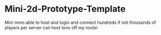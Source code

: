 # Mini-2d-Prototype-Template
Mini mmo able to host and login and connect hundreds if not thousands of players per server can host tons off my router
